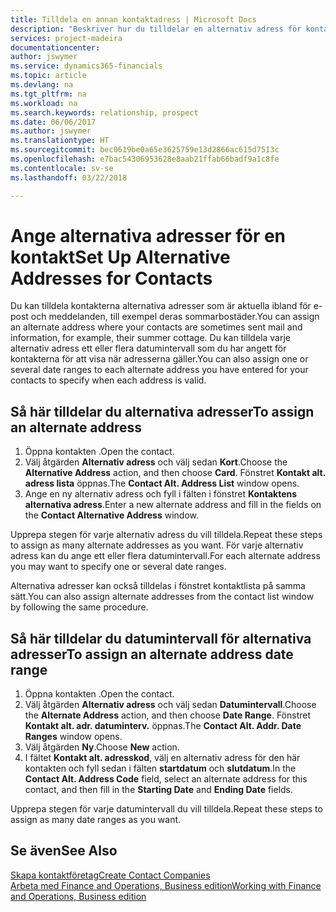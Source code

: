 ```yaml
---
title: Tilldela en annan kontaktadress | Microsoft Docs
description: "Beskriver hur du tilldelar en alternativ adress för kontakter eller potentiella kunder, där de ibland skickas information."
services: project-madeira
documentationcenter: 
author: jswymer
ms.service: dynamics365-financials
ms.topic: article
ms.devlang: na
ms.tgt_pltfrm: na
ms.workload: na
ms.search.keywords: relationship, prospect
ms.date: 06/06/2017
ms.author: jswymer
ms.translationtype: HT
ms.sourcegitcommit: bec0619be0a65e3625759e13d2866ac615d7513c
ms.openlocfilehash: e7bac54306953628e8aab21ffab66badf9a1c8fe
ms.contentlocale: sv-se
ms.lasthandoff: 03/22/2018

---
```

# <a name="set-up-alternative-addresses-for-contacts"></a><span data-ttu-id="4054e-103">Ange alternativa adresser för en kontakt</span><span class="sxs-lookup"><span data-stu-id="4054e-103">Set Up Alternative Addresses for Contacts</span></span>
<span data-ttu-id="4054e-104">Du kan tilldela kontakterna alternativa adresser som är aktuella ibland för e-post och meddelanden, till exempel deras sommarbostäder.</span><span class="sxs-lookup"><span data-stu-id="4054e-104">You can assign an alternate address where your contacts are sometimes sent mail and information, for example, their summer cottage.</span></span> <span data-ttu-id="4054e-105">Du kan tilldela varje alternativ adress ett eller flera datumintervall som du har angett för kontakterna för att visa när adresserna gäller.</span><span class="sxs-lookup"><span data-stu-id="4054e-105">You can also assign one or several date ranges to each alternate address you have entered for your contacts to specify when each address is valid.</span></span>

## <a name="to-assign-an-alternate-address"></a><span data-ttu-id="4054e-106">Så här tilldelar du alternativa adresser</span><span class="sxs-lookup"><span data-stu-id="4054e-106">To assign an alternate address</span></span>
1. <span data-ttu-id="4054e-107">Öppna kontakten .</span><span class="sxs-lookup"><span data-stu-id="4054e-107">Open the contact.</span></span>
2. <span data-ttu-id="4054e-108">Välj åtgärden **Alternativ adress** och välj sedan **Kort**.</span><span class="sxs-lookup"><span data-stu-id="4054e-108">Choose the **Alternative Address** action, and then choose **Card**.</span></span> <span data-ttu-id="4054e-109">Fönstret **Kontakt alt. adress lista** öppnas.</span><span class="sxs-lookup"><span data-stu-id="4054e-109">The **Contact Alt. Address List** window opens.</span></span>
3. <span data-ttu-id="4054e-110">Ange en ny alternativ adress och fyll i fälten i fönstret **Kontaktens alternativa adress**.</span><span class="sxs-lookup"><span data-stu-id="4054e-110">Enter a new alternate address and fill in the fields on the **Contact Alternative Address** window.</span></span>

<span data-ttu-id="4054e-111">Upprepa stegen för varje alternativ adress du vill tilldela.</span><span class="sxs-lookup"><span data-stu-id="4054e-111">Repeat these steps to assign as many alternate addresses as you want.</span></span> <span data-ttu-id="4054e-112">För varje alternativ adress kan du ange ett eller flera datumintervall.</span><span class="sxs-lookup"><span data-stu-id="4054e-112">For each alternate address you may want to specify one or several date ranges.</span></span>

<span data-ttu-id="4054e-113">Alternativa adresser kan också tilldelas i fönstret kontaktlista på samma sätt.</span><span class="sxs-lookup"><span data-stu-id="4054e-113">You can also assign alternate addresses from the contact list window by following the same procedure.</span></span>

## <a name="to-assign-an-alternate-address-date-range"></a><span data-ttu-id="4054e-114">Så här tilldelar du datumintervall för alternativa adresser</span><span class="sxs-lookup"><span data-stu-id="4054e-114">To assign an alternate address date range</span></span>
1. <span data-ttu-id="4054e-115">Öppna kontakten .</span><span class="sxs-lookup"><span data-stu-id="4054e-115">Open the contact.</span></span>
2. <span data-ttu-id="4054e-116">Välj åtgärden **Alternativ adress** och välj sedan **Datumintervall**.</span><span class="sxs-lookup"><span data-stu-id="4054e-116">Choose the **Alternate Address** action, and then choose **Date Range**.</span></span> <span data-ttu-id="4054e-117">Fönstret **Kontakt alt. adr. datuminterv.** öppnas.</span><span class="sxs-lookup"><span data-stu-id="4054e-117">The **Contact Alt. Addr. Date Ranges** window opens.</span></span>
3. <span data-ttu-id="4054e-118">Välj åtgärden **Ny**.</span><span class="sxs-lookup"><span data-stu-id="4054e-118">Choose **New** action.</span></span>
4. <span data-ttu-id="4054e-119">I fältet **Kontakt alt. adresskod**, välj en alternativ adress för den här kontakten och fyll sedan i fälten **startdatum** och **slutdatum**.</span><span class="sxs-lookup"><span data-stu-id="4054e-119">In the **Contact Alt. Address Code** field, select an alternate address for this contact, and then fill in the **Starting Date** and **Ending Date** fields.</span></span>

<span data-ttu-id="4054e-120">Upprepa stegen för varje datumintervall du vill tilldela.</span><span class="sxs-lookup"><span data-stu-id="4054e-120">Repeat these steps to assign as many date ranges as you want.</span></span>

## <a name="see-also"></a><span data-ttu-id="4054e-121">Se även</span><span class="sxs-lookup"><span data-stu-id="4054e-121">See Also</span></span>
[<span data-ttu-id="4054e-122">Skapa kontaktföretag</span><span class="sxs-lookup"><span data-stu-id="4054e-122">Create Contact Companies</span></span>](marketing-create-contact-companies.md)  
[<span data-ttu-id="4054e-123">Arbeta med Finance and Operations, Business edition</span><span class="sxs-lookup"><span data-stu-id="4054e-123">Working with Finance and Operations, Business edition</span></span>](ui-work-product.md)

